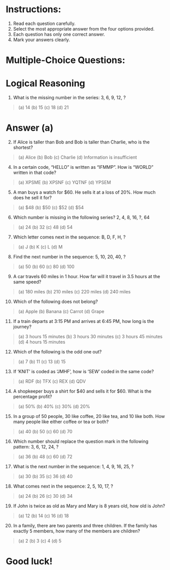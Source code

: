 # Instructions:

1. Read each question carefully.
2. Select the most appropriate answer from the four options provided.
3. Each question has only one correct answer.
4. Mark your answers clearly.


# Multiple-Choice Questions:

# Logical Reasoning

1. What is the missing number in the series: 3, 6, 9, 12, ?

> (a) 14
> (b) 15
> (c) 18
> (d) 21

# Answer (a)

2. If Alice is taller than Bob and Bob is taller than Charlie, who is the shortest?

> (a) Alice
> (b) Bob
> (c) Charlie
> (d) Information is insufficient

4. In a certain code, “HELLO” is written as “IFMMP”. How is “WORLD” written in that code?

> (a) XPSME
> (b) XPSNF
> (c) YQTNF
> (d) YPSEM

5. A man buys a watch for $60. He sells it at a loss of 20%. How much does he sell it for?

> (a) $48
> (b) $50
> (c) $52
> (d) $54

6. Which number is missing in the following series? 2, 4, 8, 16, ?, 64

> (a) 24
> (b) 32
> (c) 48
> (d) 54

7. Which letter comes next in the sequence: B, D, F, H, ?

> (a) J
> (b) K
> (c) L
> (d) M


8. Find the next number in the sequence: 5, 10, 20, 40, ?

> (a) 50
> (b) 60
> (c) 80
> (d) 100

9. A car travels 60 miles in 1 hour. How far will it travel in 3.5 hours at the same speed?

> (a) 180 miles
> (b) 210 miles
> (c) 220 miles
> (d) 240 miles

10. Which of the following does not belong?

> (a) Apple
> (b) Banana
> (c) Carrot
> (d) Grape

11. If a train departs at 3:15 PM and arrives at 6:45 PM, how long is the journey?

> (a) 3 hours 15 minutes
> (b) 3 hours 30 minutes
> (c) 3 hours 45 minutes
> (d) 4 hours 15 minutes

12. Which of the following is the odd one out?

> (a) 7
> (b) 11
> (c) 13
> (d) 15

13. If ‘KNIT’ is coded as ‘JMHF’, how is ‘SEW’ coded in the same code?

> (a) RDF
> (b) TFX
> (c) REX
> (d) QDV

14. A shopkeeper buys a shirt for $40 and sells it for $60. What is the percentage profit?

> (a) 50%
> (b) 40%
> (c) 30%
> (d) 20%

15. In a group of 50 people, 30 like coffee, 20 like tea, and 10 like both. How many people like either coffee or tea or both?

> (a) 40
> (b) 50
> (c) 60
> (d) 70

16. Which number should replace the question mark in the following pattern: 3, 6, 12, 24, ?

> (a) 36
> (b) 48
> (c) 60
> (d) 72

17. What is the next number in the sequence: 1, 4, 9, 16, 25, ?

> (a) 30
> (b) 35
> (c) 36
> (d) 40

18. What comes next in the sequence: 2, 5, 10, 17, ?

> (a) 24
> (b) 26
> (c) 30
> (d) 34

19. If John is twice as old as Mary and Mary is 8 years old, how old is John?

> (a) 12
> (b) 14
> (c) 16
> (d) 18

20. In a family, there are two parents and three children. If the family has exactly 5 members, how many of the members are children?

> (a) 2
> (b) 3
> (c) 4
> (d) 5


# Good luck!